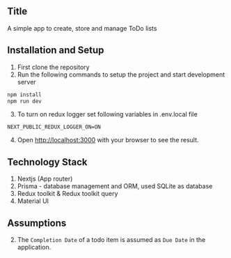 ## Title
A simple app to create, store and manage ToDo lists


## Installation and Setup

1. First clone the repository
2. Run the following commands to setup the project and start development server
```bash
npm install
npm run dev
```
3. To turn on redux logger set following variables in .env.local file
```
NEXT_PUBLIC_REDUX_LOGGER_ON=ON
```
4. Open [http://localhost:3000](http://localhost:3000) with your browser to see the result.


## Technology Stack

1. Nextjs (App router)
2. Prisma - database management and ORM, used SQLite as database
3. Redux toolkit & Redux toolkit query
4. Material UI


## Assumptions

2. The `Completion Date` of a todo item is assumed as `Due Date` in the application.
